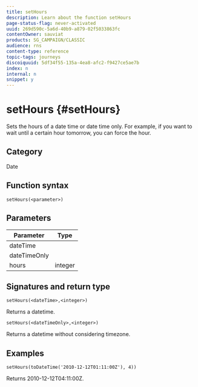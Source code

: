 ```yaml
---
title: setHours
description: Learn about the function setHours
page-status-flag: never-activated
uuid: 269d590c-5a6d-40b9-a879-02f5033863fc
contentOwner: sauviat
products: SG_CAMPAIGN/CLASSIC
audience: rns
content-type: reference
topic-tags: journeys
discoiquuid: 5df34f55-135a-4ea8-afc2-f9427ce5ae7b
index: n
internal: n
snippet: y
---
```


# setHours {#setHours}

Sets the hours of a date time or date time only. For example, if you want to wait until a certain hour tomorrow, you can force the hour.

## Category

Date

## Function syntax

`setHours(<parameter>)`

## Parameters

|Parameter|Type|
|--- |--- |
|dateTime||
|dateTimeOnly||
|hours|integer|

## Signatures and return type

`setHours(<dateTime>,<integer>)`

Returns a datetime.

`setHours(<dateTimeOnly>,<integer>)`

Returns a datetime without considering timezone.

## Examples

`setHours(toDateTime('2010-12-12T01:11:00Z'), 4))`

Returns 2010-12-12T04:11:00Z.
